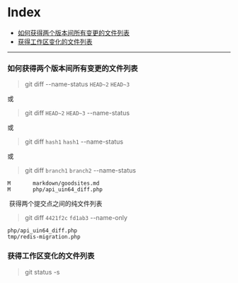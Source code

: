# Index
* [如何获得两个版本间所有变更的文件列表](#如何获得两个版本间所有变更的文件列表)
* [获得工作区变化的文件列表](#获得工作区变化的文件列表)

-------------------------------------------------------------------------

### 如何获得两个版本间所有变更的文件列表
>git diff --name-status `HEAD~2` `HEAD~3`

或
>git diff `HEAD~2` `HEAD~3` --name-status

或
>git diff `hash1` `hash1` --name-status

或
>git diff `branch1` `branch2` --name-status
```
M       markdown/goodsites.md
M       php/api_uin64_diff.php

```
  获得两个提交点之间的纯文件列表
>git diff `4421f2c` `fd1ab3` --name-only
```
php/api_uin64_diff.php
tmp/redis-migration.php
```

### 获得工作区变化的文件列表
>git status -s

